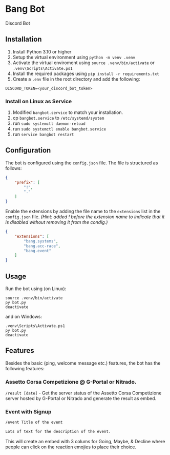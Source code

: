# Bang Bot
 Discord Bot

## Installation
1. Install Python 3.10 or higher
2. Setup the virtual environment using `python -m venv .venv`
3. Activate the virtual enviroment using `source .venv/bin/activate` or `.venv\Scripts\Activate.ps1`
4. Install the required packages using `pip install -r requirements.txt`
5. Create a `.env` file in the root directory and add the following:
```.env
DISCORD_TOKEN=<your_discord_bot_token>
```

### Install on Linux as Service
1. Modified `bangbot.service` to match your installation.
2. cp `bangbot.service` to `/etc/systemd/system`
3. run `sudo systemctl daemon-reload`
4. run `sudo systemctl enable bangbot.service`
5. run `service bangbot restart`

## Configuration
The bot is configured using the `config.json` file. The file is structured as follows:
```json
{
	"prefix": [
		"!",
		"."
	]
}
```

Enable the extensions by adding the file name to the `extensions` list in the `config.json` file. _(Hint: added ! before the extension name to indicate that it is disabled without removing it from the condig.)_
```json
{
	"extensions": [
		"bang.systems",
		"bang.acc-race",
		"bang.event"
	]
}
```

## Usage
Run the bot using (on Linux):
```shell
source .venv/bin/activate
py bot.py
deactivate
```

and on Windows:
```shell
.venv\Scripts\Activate.ps1
py bot.py
deactivate
```

## Features
Besides the basic (ping, welcome message etc.) features, the bot has the following features:

### Assetto Corsa Competizione @ G-Portal or Nitrado.
`/result [date]` - Get the server status of the Assetto Corsa Competizione server hosted by G-Portal or Nitrado and generate the result as embed.

### Event with Signup
```txt
/event Title of the event

Lots of text for the description of the event.
```
This will create an embed with 3 colums for Going, Maybe, & Decline where people can click on the reaction emojies to place their choice.
